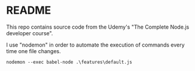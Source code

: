 # README

This repo contains source code from the Udemy's "The Complete Node.js developer course".

I use "nodemon" in order to automate the execution of commands every time one file changes.

```
nodemon --exec babel-node .\features\default.js
```

